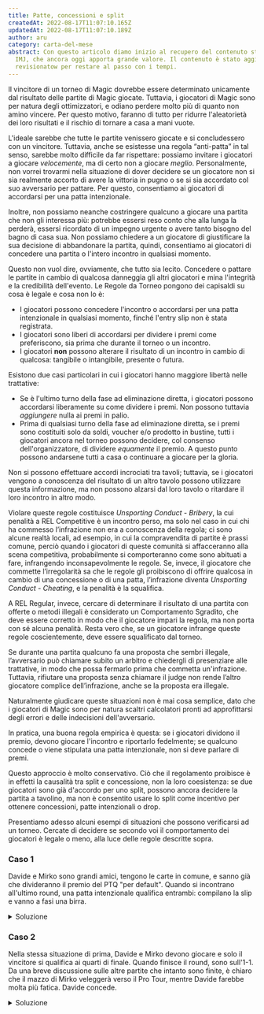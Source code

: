 ```yaml
---
title: Patte, concessioni e split
createdAt: 2022-08-17T11:07:10.165Z
updatedAt: 2022-08-17T11:07:10.189Z
author: aru
category: carta-del-mese
abstract: Con questo articolo diamo inizio al recupero del contenuto storico di
  IMJ, che ancora oggi apporta grande valore. Il contenuto è stato aggiornato e
  revisionatow per restare al passo con i tempi.
---
```

Il vincitore di un torneo di Magic dovrebbe essere determinato unicamente dal risultato delle partite di Magic giocate. Tuttavia, i giocatori di Magic sono per natura degli ottimizzatori, e odiano perdere molto più di quanto non amino vincere. Per questo motivo, faranno di tutto per ridurre l'aleatorietà dei loro risultati e il rischio di tornare a casa a mani vuote.

L'ideale sarebbe che tutte le partite venissero giocate e si concludessero con un vincitore. Tuttavia, anche se esistesse una regola “anti-patta” in tal senso, sarebbe molto difficile da far rispettare: possiamo invitare i giocatori a giocare *velocemente*, ma di certo non a giocare *meglio*. Personalmente, non vorrei trovarmi nella situazione di dover decidere se un giocatore non si sia realmente accorto di avere la vittoria in pugno o se si sia accordato col suo avversario per pattare. Per questo, consentiamo ai giocatori di accordarsi per una patta intenzionale.

Inoltre, non possiamo neanche costringere qualcuno a giocare una partita che non gli interessa più: potrebbe essersi reso conto che alla lunga la perderà, essersi ricordato di un impegno urgente o avere tanto bisogno del bagno di casa sua. Non possiamo chiedere a un giocatore di giustificare la sua decisione di abbandonare la partita, quindi, consentiamo ai giocatori di concedere una partita o l'intero incontro in qualsiasi momento.

Questo non vuol dire, ovviamente, che tutto sia lecito. Concedere o pattare le partite in cambio di qualcosa danneggia gli altri giocatori e mina l'integrità e la credibilità dell'evento. Le Regole da Torneo pongono dei capisaldi su cosa è legale e cosa non lo è:

* I giocatori possono concedere l'incontro o accordarsi per una patta intenzionale in qualsiasi momento, finché l'entry slip non è stata registrata.
* I giocatori sono liberi di accordarsi per dividere i premi come preferiscono, sia prima che durante il torneo o un incontro.
* I giocatori **non** possono alterare il risultato di un incontro in cambio di qualcosa: tangibile o intangibile, presente o futura.

Esistono due casi particolari in cui i giocatori hanno maggiore libertà nelle trattative:

* Se è l'ultimo turno della fase ad eliminazione diretta, i giocatori possono accordarsi liberamente su come dividere i premi. Non possono tuttavia *aggiungere* nulla ai premi in palio.
* Prima di qualsiasi turno della fase ad eliminazione diretta, se i premi sono costituiti solo da soldi, voucher e/o prodotto in bustine, tutti i giocatori ancora nel torneo possono decidere, col consenso dell'organizzatore, di dividere *equamente* il premio. A questo punto possono andarsene tutti a casa o continuare a giocare per la gloria.

Non si possono effettuare accordi incrociati tra tavoli; tuttavia, se i giocatori vengono a conoscenza del risultato di un altro tavolo possono utilizzare questa informazione, ma non possono alzarsi dal loro tavolo o ritardare il loro incontro in altro modo.

Violare queste regole costituisce *Unsporting Conduct - Bribery*, la cui penalità a REL Competitive è un incontro perso, ma solo nel caso in cui chi ha commesso l’infrazione non era a conoscenza della regola; ci sono alcune realtà locali, ad esempio, in cui la compravendita di partite è prassi comune, perciò quando i giocatori di queste comunità si affacceranno alla scena competitiva, probabilmente si comporteranno come sono abituati a fare, infrangendo inconsapevolmente le regole. Se, invece, il giocatore che commette l’irregolarità sa che le regole gli proibiscono di offrire qualcosa in cambio di una concessione o di una patta, l’infrazione diventa *Unsporting Conduct - Cheating*, e la penalità è la squalifica.

A REL Regular, invece, cercare di determinare il risultato di una partita con offerte o metodi illegali è considerato un Comportamento Sgradito, che deve essere corretto in modo che il giocatore impari la regola, ma non porta con sé alcuna penalità. Resta vero che, se un giocatore infrange queste regole coscientemente, deve essere squalificato dal torneo.

Se durante una partita qualcuno fa una proposta che sembri illegale, l’avversario può chiamare subito un arbitro e chiedergli di presenziare alle trattative, in modo che possa fermarlo prima che commetta un'infrazione. Tuttavia, rifiutare una proposta senza chiamare il judge non rende l’altro giocatore complice dell’infrazione, anche se la proposta era illegale.

Naturalmente giudicare queste situazioni non è mai cosa semplice, dato che i giocatori di Magic sono per natura scaltri calcolatori pronti ad approfittarsi degli errori e delle indecisioni dell'avversario. 

In pratica, una buona regola empirica è questa: se i giocatori dividono il premio, devono giocare l'incontro e riportarlo fedelmente; se qualcuno concede o viene stipulata una patta intenzionale, non si deve parlare di premi.

Questo approccio è molto conservativo. Ciò che il regolamento proibisce è in effetti la causalità tra split e concessione, non la loro coesistenza: se due giocatori sono già d'accordo per uno split, possono ancora decidere la partita a tavolino, ma non è consentito usare lo split come incentivo per ottenere concessioni, patte intenzionali o drop.

Presentiamo adesso alcuni esempi di situazioni che possono verificarsi ad un torneo. Cercate di decidere se secondo voi il comportamento dei giocatori è legale o meno, alla luce delle regole descritte sopra.


### Caso 1
Davide e Mirko sono grandi amici, tengono le carte in comune, e sanno già che divideranno il premio del PTQ "per default". Quando si incontrano all'ultimo round, una patta intenzionale qualifica entrambi: compilano la slip e vanno a fasi una birra.
<details><summary>Soluzione</summary>**Legale.** È ovvio che i due giocatori avrebbero comunque pattato la partita, e lo split non è stato usato come leva per convincere l'altro a pattare.</details>


### Caso 2

Nella stessa situazione di prima, Davide e Mirko devono giocare e solo il vincitore si qualifica ai quarti di finale. Quando finisce il round, sono sull'1-1. Da una breve discussione sulle altre partite che intanto sono finite, è chiaro che il mazzo di Mirko veleggerà verso il Pro Tour, mentre Davide farebbe molta più fatica. Davide concede.
<details><summary>Soluzione</summary>**Legale.** Ancora una volta, lo split non ha influito sulla decisione e non è stato offerto come contropartita per la concessione. Usare le informazioni acquisite sugli altri giocatori e i loro risultati è consentito - non lo è, invece, giocare lentamente o rimanere al tavolo senza firmare l'entry slip per aspettare che le altre partite finiscano.</details>